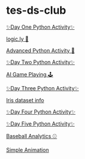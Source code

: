 # tes-ds-club

[✨Day One Python Activity✨](https://colab.research.google.com/drive/1UqzNNDKut0BooLrhgQAo_QJyVqlRxpvp?usp=sharing)

[logic.ly 🤖](https://logic.ly/demo/)

[Advanced Python Activity 🔧](https://colab.research.google.com/drive/1KspHKHtC7mjIQeYFmVeFe2SrSb_FavSI?usp=sharing)

[✨Day Two Python Activity✨](https://colab.research.google.com/drive/1BhEtCnHq923t7xut9KXZBMSHXiIEhK5K?usp=sharing)

[AI Game Playing 🕹️](https://colab.research.google.com/drive/1LTMjz1BVPcwCw8FSjwo2osEK2kDKw9-K?usp=sharing)

[✨Day Three Python Activity✨](https://colab.research.google.com/drive/1eedeCyywr5cRwe3-lLdGdeVqblAn92tR?usp=sharing)

[Iris dataset info](iris.md)

[✨Day Four Python Activity✨](https://colab.research.google.com/drive/1pNEuCqsMoNsxk4o6ymMmgZThFAqmQ55-?usp=sharing)

[✨Day Five Python Activity✨](https://colab.research.google.com/drive/1a2Wqu0dl_K_cUiS78m5M-0GNh95C92jZ?usp=sharing)

[Baseball Analytics ⚾](https://colab.research.google.com/drive/1u_NFEo-nefrO75lvaEcX9TQjNZAZvPLN?usp=sharing)

[Simple Animation](https://colab.research.google.com/drive/12RWYAWnVfCydX2PWn4aAzErf9o9G_6Us?usp=sharing)

<!-- Classroom resources for the Data Science Club at TES -->

<!-- [Iris dataset info](iris.md) -->

<!-- [EDA activity](eda.md) -->

<!-- [Landsat Satellite](knn.md) 🛰️📡🔭 -->
